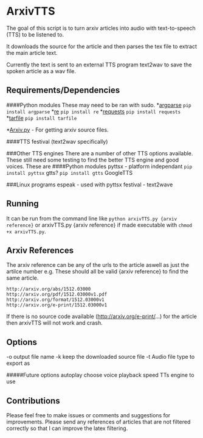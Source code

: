 ArxivTTS 
========
The goal of this script is to turn arxiv articles into audio with text-to-speech (TTS) to be listened to.

It downloads the source for the article and then parses the tex file to extract the main article text.

Currently the text is sent to an external TTS program text2wav to save the spoken article as a wav file.

Requirements/Dependencies
--------------
####Python modules
These may need to be ran with sudo.
*[argparse](https://docs.python.org/2/howto/argparse.html)
```pip install argparse```
*[re](https://docs.python.org/2.7/library/re.html)
```pip install re```
*[requests](http://docs.python-requests.org/en/latest/)
```pip install requests```
*[tarfile](https://docs.python.org/2/library/tarfile.html)
```pip install tarfile```

*[Arxiv.py](http://stringwiki.org/wiki/ArXiv_script) - For getting arxiv source files.

####TTS
festival (text2wav specifically)

###Other TTS engines
There are a number of other TTS options available.
These still need some testing to find the better TTS engine and good voices.
These are
####Python modules 
pyttsx  - platform independant
```pip install pyttsx```
gtts?
```pip install gtts```
GoogleTTS

###Linux programs
espeak - used with pyttsx
festival - text2wave


Running 
---------
It can be run from the command line like 
```python arxivTTS.py {arxiv reference}```
or 
	arxivTTS.py {arxiv reference}
if made executable with `chmod +x arxivTTS.py`.

Arxiv References
----------------
The arxiv reference can be any of the urls to the article aswell as just the artilce number
e.g. These should all be valid {arxiv reference} to find the same article.
```1512.03000
http://arxiv.org/abs/1512.03000
http://arxiv.org/pdf/1512.03000v1.pdf
http://arxiv.org/format/1512.03000v1
http://arxiv.org/e-print/1512.03000v1
```
If there is no source code available (http://arxiv.org/e-print/...) for the article then arxivTTS will not work and crash.

Options
-------
-o 	output file name
-k  keep the downloaded source file
-t  Audio file type to export as

#####Future options
autoplay
choose voice
playback speed
TTs engine to use

Contributions
-------------
Please feel free to make issues or comments and suggestions for improvements.
Please send any references of articles that are not filtered correctly so that I can improve the latex filtering.


